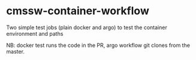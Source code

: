 # cmssw-container-workflow
Two simple test jobs (plain docker and argo) to test the container environment and paths

NB: docker test runs the code in the PR, argo workflow git clones from the master.
